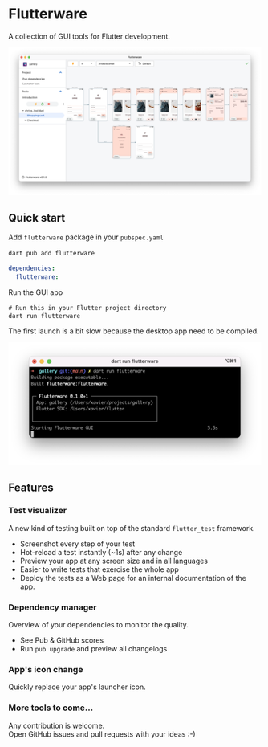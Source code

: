 
# Flutterware

A collection of GUI tools for Flutter development.

![screenshot](doc/screenshots/test_visualizer.png)

## Quick start

Add `flutterware` package in your `pubspec.yaml`

`dart pub add flutterware`

```yaml
dependencies:
  flutterware:
```

Run the GUI app

```shell
# Run this in your Flutter project directory
dart run flutterware
```
The first launch is a bit slow because the desktop app need to be compiled.

<img src="doc/screenshots/shell.png" alt="Flutterware shell" width="600">

## Features

### Test visualizer

A new kind of testing built on top of the standard `flutter_test` framework.

- Screenshot every step of your test
- Hot-reload a test instantly (~1s) after any change
- Preview your app at any screen size and in all languages
- Easier to write tests that exercise the whole app
- Deploy the tests as a Web page for an internal documentation of the app.

### Dependency manager

Overview of your dependencies to monitor the quality.

- See Pub & GitHub scores
- Run `pub upgrade` and preview all changelogs

### App's icon change

Quickly replace your app's launcher icon.

### More tools to come...

Any contribution is welcome.  
Open GitHub issues and pull requests with your ideas :-)